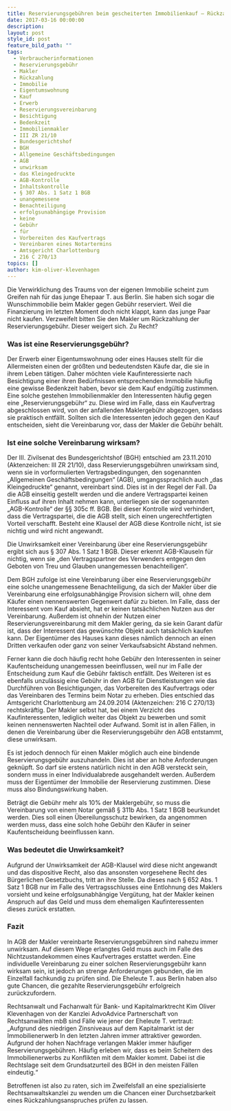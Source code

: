 ```yaml
---
title: Reservierungsgebühren beim gescheiterten Immobilienkauf – Rückzahlungsansprüche gegen Makler?
date: 2017-03-16 00:00:00
description:
layout: post
style_id: post
feature_bild_path: ""
tags:
  - Verbraucherinformationen
  - Reservierungsgebühr
  - Makler
  - Rückzahlung
  - Immobilie
  - Eigentumswohnung
  - Kauf
  - Erwerb
  - Reservierungsvereinbarung
  - Besichtigung
  - Bedenkzeit
  - Immobilienmakler
  - III ZR 21/10
  - Bundesgerichtshof
  - BGH
  - Allgemeine Geschäftsbedingungen
  - AGB
  - unwirksam
  - das Kleingedruckte
  - AGB-Kontrolle
  - Inhaltskontrolle
  - § 307 Abs. 1 Satz 1 BGB
  - unangemessene
  - Benachteiligung
  - erfolgsunabhängige Provision
  - keine
  - Gebühr
  - für
  - Vorbereiten des Kaufvertrags
  - Vereinbaren eines Notartermins
  - Amtsgericht Charlottenburg
  - 216 C 270/13
topics: []
author: kim-oliver-klevenhagen
---
```



Die Verwirklichung des Traums von der eigenen Immobilie scheint zum Greifen nah für das junge Ehepaar T. aus Berlin. Sie haben sich sogar die Wunschimmobilie beim Makler gegen Gebühr reserviert. Weil die Finanzierung im letzten Moment doch nicht klappt, kann das junge Paar nicht kaufen. Verzweifelt bitten Sie den Makler um Rückzahlung der Reservierungsgebühr. Dieser weigert sich. Zu Recht?

### Was ist eine Reservierungsgebühr?

Der Erwerb einer Eigentumswohnung oder eines Hauses stellt für die Allermeisten einen der größten und bedeutendsten Käufe dar, die sie in ihrem Leben tätigen. Daher möchten viele Kaufinteressierte nach Besichtigung einer ihren Bedürfnissen entsprechenden Immobilie häufig eine gewisse Bedenkzeit haben, bevor sie dem Kauf endgültig zustimmen. Eine solche gestehen Immobilienmakler den Interessenten häufig gegen eine „Reservierungsgebühr“ zu. Diese wird im Falle, dass ein Kaufvertrag abgeschlossen wird, von der anfallenden Maklergebühr abgezogen, sodass sie praktisch entfällt. Sollten sich die Interessenten jedoch gegen den Kauf entscheiden, sieht die Vereinbarung vor, dass der Makler die Gebühr behält.

### Ist eine solche Vereinbarung wirksam?

Der III. Zivilsenat des Bundesgerichtshof (BGH) entschied am 23.11.2010 (Aktenzeichen: III ZR 21/10), dass Reservierungsgebühren unwirksam sind, wenn sie in vorformulierten Vertragsbedingungen, den sogenannten „Allgemeinen Geschäftsbedingungen“ (AGB), umgangssprachlich auch „das Kleingedruckte“ genannt, vereinbart sind. Dies ist in der Regel der Fall. Da die AGB einseitig gestellt werden und die andere Vertragspartei keinen Einfluss auf ihren Inhalt nehmen kann, unterliegen sie der sogenannten „AGB-Kontrolle“ der §§ 305c ff. BGB. Bei dieser Kontrolle wird verhindert, dass die Vertragspartei, die die AGB stellt, sich einen ungerechtfertigten Vorteil verschafft. Besteht eine Klausel der AGB diese Kontrolle nicht, ist sie nichtig und wird nicht angewandt.

Die Unwirksamkeit einer Vereinbarung über eine Reservierungsgebühr ergibt sich aus § 307 Abs. 1 Satz 1 BGB. Dieser erkennt AGB-Klauseln für nichtig, wenn sie „den Vertragspartner des Verwenders entgegen den Geboten von Treu und Glauben unangemessen benachteiligen“.

Dem BGH zufolge ist eine Vereinbarung über eine Reservierungsgebühr eine solche unangemessene Benachteiligung, da sich der Makler über die Vereinbarung eine erfolgsunabhängige Provision sichern will, ohne dem Käufer einen nennenswerten Gegenwert dafür zu bieten. Im Falle, dass der Interessent vom Kauf absieht, hat er keinen tatsächlichen Nutzen aus der Vereinbarung. Außerdem ist ohnehin der Nutzen einer Reservierungsvereinbarung mit dem Makler gering, da sie kein Garant dafür ist, dass der Interessent das gewünschte Objekt auch tatsächlich kaufen kann. Der Eigentümer des Hauses kann dieses nämlich dennoch an einen Dritten verkaufen oder ganz von seiner Verkaufsabsicht Abstand nehmen.

Ferner kann die doch häufig recht hohe Gebühr den Interessenten in seiner Kaufentscheidung unangemessen beeinflussen, weil nur im Falle der Entscheidung zum Kauf die Gebühr faktisch entfällt. Des Weiteren ist es ebenfalls unzulässig eine Gebühr in den AGB für Dienstleistungen wie das Durchführen von Besichtigungen, das Vorbereiten des Kaufvertrags oder das Vereinbaren des Termins beim Notar zu erheben. Dies entschied das Amtsgericht Charlottenburg am 24.09.2014 (Aktenzeichen: 216 C 270/13) rechtskräftig. Der Makler selbst hat, bei einem Verzicht des Kaufinteressenten, lediglich weiter das Objekt zu bewerben und somit keinen nennenswerten Nachteil oder Aufwand. Somit ist in allen Fällen, in denen die Vereinbarung über die Reservierungsgebühr den AGB entstammt, diese unwirksam.

Es ist jedoch dennoch für einen Makler möglich auch eine bindende Reservierungsgebühr auszuhandeln. Dies ist aber an hohe Anforderungen geknüpft. So darf sie erstens natürlich nicht in den AGB versteckt sein, sondern muss in einer Individualabrede ausgehandelt werden. Außerdem muss der Eigentümer der Immobilie der Reservierung zustimmen. Diese muss also Bindungswirkung haben.

Beträgt die Gebühr mehr als 10% der Maklergebühr, so muss die Vereinbarung von einem Notar gemäß § 311b Abs. 1 Satz 1 BGB beurkundet werden. Dies soll einen Übereilungsschutz bewirken, da angenommen werden muss, dass eine solch hohe Gebühr den Käufer in seiner Kaufentscheidung beeinflussen kann.

### Was bedeutet die Unwirksamkeit?

Aufgrund der Unwirksamkeit der AGB-Klausel wird diese nicht angewandt und das dispositive Recht, also das ansonsten vorgesehene Recht des Bürgerlichen Gesetzbuchs, tritt an ihre Stelle. Da dieses nach § 652 Abs. 1 Satz 1 BGB nur im Falle des Vertragsschlusses eine Entlohnung des Maklers vorsieht und keine erfolgsunabhängige Vergütung, hat der Makler keinen Anspruch auf das Geld und muss dem ehemaligen Kaufinteressenten dieses zurück erstatten.

### Fazit

In AGB der Makler vereinbarte Reservierungsgebühren sind nahezu immer unwirksam. Auf diesem Wege erlangtes Geld muss auch im Falle des Nichtzustandekommen eines Kaufvertrages erstattet werden. Eine individuelle Vereinbarung zu einer solchen Reservierungsgebühr kann wirksam sein, ist jedoch an strenge Anforderungen gebunden, die im Einzelfall fachkundig zu prüfen sind. Die Eheleute T. aus Berlin haben also gute Chancen, die gezahlte Reservierungsgebühr erfolgreich zurückzufordern.

Rechtsanwalt und Fachanwalt für Bank- und Kapitalmarktrecht Kim Oliver Klevenhagen von der Kanzlei AdvoAdvice Partnerschaft von Rechtsanwälten mbB sind Fälle wie jener der Eheleute T. vertraut: „Aufgrund des niedrigen Zinsniveaus auf dem Kapitalmarkt ist der Immobilienerwerb In den letzten Jahren immer attraktiver geworden. Aufgrund der hohen Nachfrage verlangen Makler immer häufiger Reservierungsgebühren. Häufig erleben wir, dass es beim Scheitern des Immobilienerwerbs zu Konflikten mit dem Makler kommt. Dabei ist die Rechtslage seit dem Grundsatzurteil des BGH in den meisten Fällen eindeutig.“

Betroffenen ist also zu raten, sich im Zweifelsfall an eine spezialisierte Rechtsanwaltskanzlei zu wenden um die Chancen einer Durchsetzbarkeit eines Rückzahlungsanspruches prüfen zu lassen.